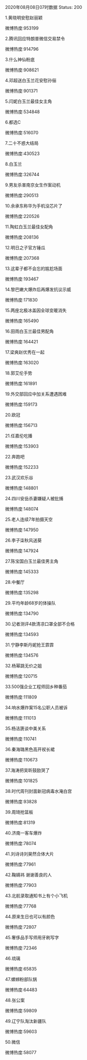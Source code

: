 2020年08月08日07时数据
Status: 200

1.黄晓明安慰赵丽颖

微博热度:953199

2.腾讯回应特朗普微信交易禁令

微博热度:914796

3.什么神仙粉底

微博热度:908621

4.邓超送白玉兰花安慰孙俪

微博热度:901371

5.闫妮白玉兰最佳女主角

微博热度:534848

6.都选C

微博热度:516070

7.二十不惑大结局

微博热度:430523

8.白玉兰

微博热度:326744

9.男友杀害南京女生作案动机

微博热度:290513

10.余承东称华为手机没芯片了

微博热度:220526

11.陶虹白玉兰最佳女配角

微博热度:208136

12.明日之子官方锤瓜

微博热度:207368

13.这辈子都不会忘的尴尬场面

微博热度:193467

14.黎巴嫩大爆炸后再爆发抗议示威

微博热度:171830

15.两座北极冰盖因全球变暖消失

微博热度:165490

16.田雨白玉兰最佳男配角

微博热度:164421

17.梁爽赵优秀在一起

微博热度:163020

18.郭艾伦手势

微博热度:161891

19.外交部回应中加关系遭遇困难

微博热度:159173

20.欧冠

微博热度:156713

21.任嘉伦吃播

微博热度:153903

22.奔跑吧

微博热度:152233

23.武汉欢乐谷

微博热度:148801

24.四川安岳杀妻嫌疑人被批捕

微博热度:148074

25.老人连续7年拍摄天空

微博热度:147950

26.李子柒秋风送葵

微博热度:147924

27.陈宝国白玉兰最佳男主角

微博热度:145333

28.中餐厅

微博热度:135298

29.平均年龄68岁的体操队

微博热度:134790

30.记者测评4款清凉口罩全部不合格

微博热度:134593

31.宁静李斯丹妮抢王霏霏

微博热度:134576

32.杨幂跳无价之姐

微博热度:120715

33.500强企业工程师回乡种番茄

微博热度:111809

34.响水爆炸案15名公职人员被诉

微博热度:111013

35.杨洁篪谈中美关系

微博热度:110741

36.秦海璐黑色高开衩长裙

微博热度:110673

37.海涛把吴昕鼓励哭了

微博热度:101825

38.时代周刊封面新冠病毒水淹白宫

微博热度:93828

39.周琦抢篮板

微博热度:81319

40.济南一客车爆炸

微博热度:78074

41.刘诗诗刘昊然合体大片

微博热度:77961

42.鞠婧祎 谢谢善良的人

微博热度:77903

43.北航录取通知书上有个小飞机

微博热度:77768

44.原来生日也可以有颜色

微博热度:72807

45.奢侈品手写师用牙刷写字

微博热度:72346

46.琉璃

微博热度:65835

47.螺蛳粉部队锅

微博热度:64483

48.张公案

微博热度:59809

49.辽宁队淘汰新疆队

微博热度:59603

50.微信

微博热度:58077

